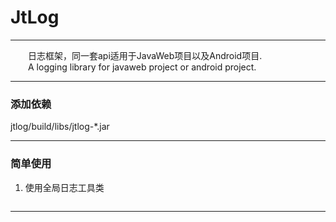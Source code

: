 # JtLog

---

&emsp;&emsp;日志框架，同一套api适用于JavaWeb项目以及Android项目.  
&emsp;&emsp;A logging library for javaweb project or android project. 

---

### 添加依赖
jtlog/build/libs/jtlog-*.jar

---
### 简单使用
1. 使用全局日志工具类 

```

```


---


